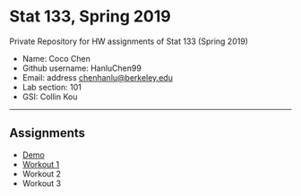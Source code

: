 # Stat 133, Spring 2019

Private Repository for HW assignments of Stat 133 (Spring 2019)

- Name: Coco Chen
- Github username: HanluChen99
- Email: address chenhanlu@berkeley.edu
- Lab section: 101
- GSI: Collin Kou

-----

## Assignments

- [Demo](demo)
- [Workout 1](workout1)
- Workout 2
- Workout 3


